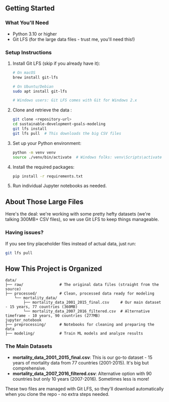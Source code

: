 ## Getting Started

### What You'll Need
- Python 3.10 or higher
- Git LFS (for the large data files - trust me, you'll need this!)

### Setup Instructions

1. Install Git LFS (skip if you already have it):
   ```bash
   # On macOS 
   brew install git-lfs
   
   # On Ubuntu/Debian
   sudo apt install git-lfs
   
   # Windows users: Git LFS comes with Git for Windows 2.x
   ```

2. Clone and retrieve the data :
   ```bash
   git clone <repository-url>
   cd sustainable-development-goals-modeling
   git lfs install
   git lfs pull  # This downloads the big CSV files
   ```

3. Set up your Python environment:
   ```bash
   python -m venv venv
   source ./venv/bin/activate  # Windows folks: venv\Scripts\activate
   ```

4. Install the required packages:
   ```bash
   pip install -r requirements.txt
   ```

5. Run individual Jupyter notebooks as needed.

## About Those Large Files

Here's the deal: we're working with some pretty hefty datasets (we're talking 300MB+ CSV files), so we use Git LFS to keep things manageable.

### Having issues?
If you see tiny placeholder files instead of actual data, just run:
```bash
git lfs pull
```

## How This Project is Organized

```
data/
├── raw/                # The original data files (straight from the source)
├── processed/          # Clean, processed data ready for modeling
    └── mortality_data/
        ├── mortality_data_2001_2015_final.csv     # Our main dataset - 15 years, 77 countries (360MB)
        └── mortality_data_2007_2016_filtered.csv  # Alternative timeframe - 10 years, 90 countries (277MB)
jupyter_notebook        
├── preprocessing/      # Notebooks for cleaning and preparing the data
├── modeling/           # Train ML models and analyze results
```

### The Main Datasets
- **mortality_data_2001_2015_final.csv**: This is our go-to dataset - 15 years of mortality data from 77 countries (2001-2015). It's big but comprehensive.
- **mortality_data_2007_2016_filtered.csv**: Alternative option with 90 countries but only 10 years (2007-2016). Sometimes less is more!

These two files are managed with Git LFS, so they'll download automatically when you clone the repo - no extra steps needed.
